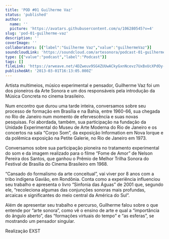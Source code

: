```yaml
---
title: 'POD #01 Guilherme Vaz'
status: 'published'
author:
  name: ''
  picture: 'https://avatars.githubusercontent.com/u/106280545?v=4'
slug: 'pod-01-guilherme-vaz'
description: ''
coverImage: ''
collaborators: [{"label":"Guilherme Vaz","value":"guilhermeVaz"}]
soundcloudLink: 'https://soundcloud.com/artesonora/podcast-01-guilherme-vaz?in=artesonora/sets/podcast&si=e3b75287941e4832963dcb9fc1c851a7&utm_source=clipboard&utm_medium=text&utm_campaign=social_sharing'
type: [{"value":"podcast","label":"Podcast"}]
tags: []
fileLink: 'https://arweave.net/4DZweuv9SG4ZUUwACkyGxnNcevz7UxBxUcXPdOy-yQU'
publishedAt: '2013-03-01T16:13:05.000Z'
---
```


Artista multimeios, músico experimental e pensador, Guilherme Vaz foi um dos pioneiros da Arte Sonora e um dos responsáveis pela introdução da Música Concreta no cinema brasileiro.

Num encontro que durou uma tarde inteira, conversamos sobre seu processo de formação em Brasília e na Bahia, entre 1960-66, sua chegada no Rio de Janeiro num momento de efervescência e suas novas pesquisas. Foi abordada, também, sua participação na fundação da Unidade Experimental do Museu de Arte Moderna do Rio de Janeiro e os concertos na sala “Corpo Som”, da exposição Information em Nova Iorque e da polêmica exposição na Petite Galerie, no Rio de Janeiro em 1973.

Conversamos sobre sua participação pioneira no tratamento experimental do som e da imagem realizado para o filme “Fome de Amor” de Nelson Pereira dos Santos, que ganhou o Prêmio de Melhor Trilha Sonora do Festival de Brasília do Cinema Brasileiro em 1968.

“Cansado do formalismo da arte conceitual”, vai viver por 8 anos com a tribo indígena Gavião, em Rondônia. Conta como a experiência influenciou seu trabalho e apresenta o livro “Sinfonia das Águas” de 2001 que, segundo ele, “recoleciona algumas das conjunções sonoras mais profundas, arcaicas e significantes do meio central da América do Sul”.

Além de apresentar seu trabalho e percurso, Guilherme falou sobre o que entende por “arte sonora”, como vê o ensino de arte e qual a “importância do ângulo aberto”, das “formações virtuais do tempo” e “as esferas”, se mostrando um pensador singular.

Realização EXST